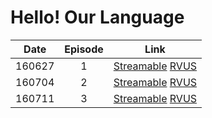 # Hello! Our Language

|  Date  | Episode | Link             |
|:------:|:-------:|:----------------:|
| 160627 |    1    | [Streamable](https://streamable.com/vwq58)  [RVUS](https://revelupsubs.com/2016/06/27/eng-160627-hello-our-language-irene-ep-1/) |
| 160704 |    2    | [Streamable](https://streamable.com/bskfk)  [RVUS](https://revelupsubs.com/2016/07/04/eng-sub-160704-actress-irene-hello-our-language-ep-2-with-matilda/) |
| 160711 |    3    | [Streamable](https://streamable.com/bgzjt)  [RVUS](https://revelupsubs.com/2016/07/11/eng-sub-160711-actress-irene-hello-our-language-ep-3-last-with-matilda/) |